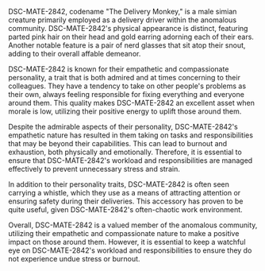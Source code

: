 DSC-MATE-2842, codename "The Delivery Monkey," is a male simian creature primarily employed as a delivery driver within the anomalous community. DSC-MATE-2842's physical appearance is distinct, featuring parted pink hair on their head and gold earring adorning each of their ears. Another notable feature is a pair of nerd glasses that sit atop their snout, adding to their overall affable demeanor.

DSC-MATE-2842 is known for their empathetic and compassionate personality, a trait that is both admired and at times concerning to their colleagues. They have a tendency to take on other people's problems as their own, always feeling responsible for fixing everything and everyone around them. This quality makes DSC-MATE-2842 an excellent asset when morale is low, utilizing their positive energy to uplift those around them.

Despite the admirable aspects of their personality, DSC-MATE-2842's empathetic nature has resulted in them taking on tasks and responsibilities that may be beyond their capabilities. This can lead to burnout and exhaustion, both physically and emotionally. Therefore, it is essential to ensure that DSC-MATE-2842's workload and responsibilities are managed effectively to prevent unnecessary stress and strain.

In addition to their personality traits, DSC-MATE-2842 is often seen carrying a whistle, which they use as a means of attracting attention or ensuring safety during their deliveries. This accessory has proven to be quite useful, given DSC-MATE-2842's often-chaotic work environment.

Overall, DSC-MATE-2842 is a valued member of the anomalous community, utilizing their empathetic and compassionate nature to make a positive impact on those around them. However, it is essential to keep a watchful eye on DSC-MATE-2842's workload and responsibilities to ensure they do not experience undue stress or burnout.